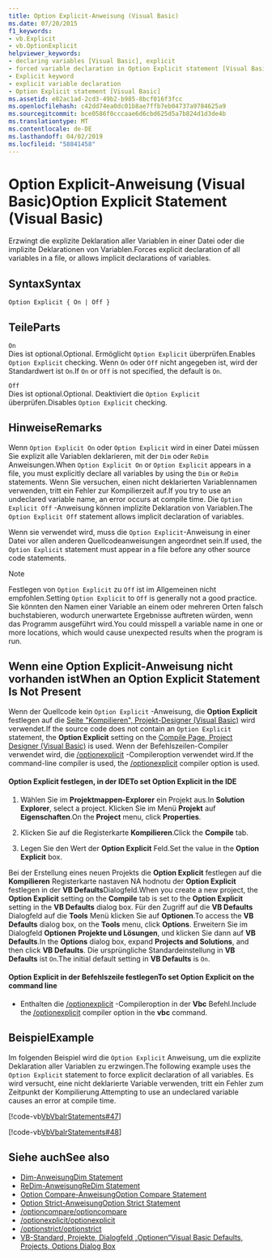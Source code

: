```yaml
---
title: Option Explicit-Anweisung (Visual Basic)
ms.date: 07/20/2015
f1_keywords:
- vb.Explicit
- vb.OptionExplicit
helpviewer_keywords:
- declaring variables [Visual Basic], explicit
- forced variable declaration in Option Explicit statement [Visual Basic]
- Explicit keyword
- explicit variable declaration
- Option Explicit statement [Visual Basic]
ms.assetid: e82ac1ad-2cd3-49b2-b985-8bcf016f3fcc
ms.openlocfilehash: c42dd74ea0dc01b8ae7ffb7eb04737a9784625a9
ms.sourcegitcommit: bce0586f0cccaae6d6cbd625d5a7b824d1d3de4b
ms.translationtype: MT
ms.contentlocale: de-DE
ms.lasthandoff: 04/02/2019
ms.locfileid: "58841458"
---
```

# <a name="option-explicit-statement-visual-basic"></a><span data-ttu-id="1baf0-102">Option Explicit-Anweisung (Visual Basic)</span><span class="sxs-lookup"><span data-stu-id="1baf0-102">Option Explicit Statement (Visual Basic)</span></span>
<span data-ttu-id="1baf0-103">Erzwingt die explizite Deklaration aller Variablen in einer Datei oder die implizite Deklarationen von Variablen.</span><span class="sxs-lookup"><span data-stu-id="1baf0-103">Forces explicit declaration of all variables in a file, or allows implicit declarations of variables.</span></span>  
  
## <a name="syntax"></a><span data-ttu-id="1baf0-104">Syntax</span><span class="sxs-lookup"><span data-stu-id="1baf0-104">Syntax</span></span>  
  
```  
Option Explicit { On | Off }  
```  
  
## <a name="parts"></a><span data-ttu-id="1baf0-105">Teile</span><span class="sxs-lookup"><span data-stu-id="1baf0-105">Parts</span></span>  
 `On`  
 <span data-ttu-id="1baf0-106">Dies ist optional.</span><span class="sxs-lookup"><span data-stu-id="1baf0-106">Optional.</span></span> <span data-ttu-id="1baf0-107">Ermöglicht `Option Explicit` überprüfen.</span><span class="sxs-lookup"><span data-stu-id="1baf0-107">Enables `Option Explicit` checking.</span></span> <span data-ttu-id="1baf0-108">Wenn `On` oder `Off` nicht angegeben ist, wird der Standardwert ist `On`.</span><span class="sxs-lookup"><span data-stu-id="1baf0-108">If `On` or `Off` is not specified, the default is `On`.</span></span>  
  
 `Off`  
 <span data-ttu-id="1baf0-109">Dies ist optional.</span><span class="sxs-lookup"><span data-stu-id="1baf0-109">Optional.</span></span> <span data-ttu-id="1baf0-110">Deaktiviert die `Option Explicit` überprüfen.</span><span class="sxs-lookup"><span data-stu-id="1baf0-110">Disables `Option Explicit` checking.</span></span>  
  
## <a name="remarks"></a><span data-ttu-id="1baf0-111">Hinweise</span><span class="sxs-lookup"><span data-stu-id="1baf0-111">Remarks</span></span>  
 <span data-ttu-id="1baf0-112">Wenn `Option Explicit On` oder `Option Explicit` wird in einer Datei müssen Sie explizit alle Variablen deklarieren, mit der `Dim` oder `ReDim` Anweisungen.</span><span class="sxs-lookup"><span data-stu-id="1baf0-112">When `Option Explicit On` or `Option Explicit` appears in a file, you must explicitly declare all variables by using the `Dim` or `ReDim` statements.</span></span> <span data-ttu-id="1baf0-113">Wenn Sie versuchen, einen nicht deklarierten Variablennamen verwenden, tritt ein Fehler zur Kompilierzeit auf.</span><span class="sxs-lookup"><span data-stu-id="1baf0-113">If you try to use an undeclared variable name, an error occurs at compile time.</span></span> <span data-ttu-id="1baf0-114">Die `Option Explicit Off` -Anweisung können implizite Deklaration von Variablen.</span><span class="sxs-lookup"><span data-stu-id="1baf0-114">The `Option Explicit Off` statement allows implicit declaration of variables.</span></span>  
  
 <span data-ttu-id="1baf0-115">Wenn sie verwendet wird, muss die `Option Explicit`-Anweisung in einer Datei vor allen anderen Quellcodeanweisungen angeordnet sein.</span><span class="sxs-lookup"><span data-stu-id="1baf0-115">If used, the `Option Explicit` statement must appear in a file before any other source code statements.</span></span>  
  
> [!NOTE]
>  <span data-ttu-id="1baf0-116">Festlegen von `Option Explicit` zu `Off` ist im Allgemeinen nicht empfohlen.</span><span class="sxs-lookup"><span data-stu-id="1baf0-116">Setting `Option Explicit` to `Off` is generally not a good practice.</span></span> <span data-ttu-id="1baf0-117">Sie könnten den Namen einer Variable an einem oder mehreren Orten falsch buchstabieren, wodurch unerwartete Ergebnisse auftreten würden, wenn das Programm ausgeführt wird.</span><span class="sxs-lookup"><span data-stu-id="1baf0-117">You could misspell a variable name in one or more locations, which would cause unexpected results when the program is run.</span></span>  
  
## <a name="when-an-option-explicit-statement-is-not-present"></a><span data-ttu-id="1baf0-118">Wenn eine Option Explicit-Anweisung nicht vorhanden ist</span><span class="sxs-lookup"><span data-stu-id="1baf0-118">When an Option Explicit Statement Is Not Present</span></span>  
 <span data-ttu-id="1baf0-119">Wenn der Quellcode kein `Option Explicit` -Anweisung, die **Option Explicit** festlegen auf die [Seite "Kompilieren", Projekt-Designer (Visual Basic)](/visualstudio/ide/reference/compile-page-project-designer-visual-basic) wird verwendet.</span><span class="sxs-lookup"><span data-stu-id="1baf0-119">If the source code does not contain an `Option Explicit` statement, the **Option Explicit** setting on the [Compile Page, Project Designer (Visual Basic)](/visualstudio/ide/reference/compile-page-project-designer-visual-basic) is used.</span></span> <span data-ttu-id="1baf0-120">Wenn der Befehlszeilen-Compiler verwendet wird, die [/optionexplicit](../../../visual-basic/reference/command-line-compiler/optionexplicit.md) -Compileroption verwendet wird.</span><span class="sxs-lookup"><span data-stu-id="1baf0-120">If the command-line compiler is used, the [/optionexplicit](../../../visual-basic/reference/command-line-compiler/optionexplicit.md) compiler option is used.</span></span>  
  
#### <a name="to-set-option-explicit-in-the-ide"></a><span data-ttu-id="1baf0-121">Option Explicit festlegen, in der IDE</span><span class="sxs-lookup"><span data-stu-id="1baf0-121">To set Option Explicit in the IDE</span></span>  
  
1.  <span data-ttu-id="1baf0-122">Wählen Sie im **Projektmappen-Explorer** ein Projekt aus.</span><span class="sxs-lookup"><span data-stu-id="1baf0-122">In **Solution Explorer**, select a project.</span></span> <span data-ttu-id="1baf0-123">Klicken Sie im Menü **Projekt** auf **Eigenschaften**.</span><span class="sxs-lookup"><span data-stu-id="1baf0-123">On the **Project** menu, click **Properties**.</span></span>  
  
2.  <span data-ttu-id="1baf0-124">Klicken Sie auf die Registerkarte **Kompilieren**.</span><span class="sxs-lookup"><span data-stu-id="1baf0-124">Click the **Compile** tab.</span></span>  
  
3.  <span data-ttu-id="1baf0-125">Legen Sie den Wert der **Option Explicit** Feld.</span><span class="sxs-lookup"><span data-stu-id="1baf0-125">Set the value in the **Option Explicit** box.</span></span>  
  
 <span data-ttu-id="1baf0-126">Bei der Erstellung eines neuen Projekts die **Option Explicit** festlegen auf die **Kompilieren** Registerkarte nastaven NA hodnotu der **Option Explicit** festlegen in der **VB Defaults**Dialogfeld.</span><span class="sxs-lookup"><span data-stu-id="1baf0-126">When you create a new project, the **Option Explicit** setting on the **Compile** tab is set to the **Option Explicit** setting in the **VB Defaults** dialog box.</span></span> <span data-ttu-id="1baf0-127">Für den Zugriff auf die **VB Defaults** Dialogfeld auf die **Tools** Menü klicken Sie auf **Optionen**.</span><span class="sxs-lookup"><span data-stu-id="1baf0-127">To access the **VB Defaults** dialog box, on the **Tools** menu, click **Options**.</span></span> <span data-ttu-id="1baf0-128">Erweitern Sie im Dialogfeld **Optionen** **Projekte und Lösungen**, und klicken Sie dann auf **VB Defaults**.</span><span class="sxs-lookup"><span data-stu-id="1baf0-128">In the **Options** dialog box, expand **Projects and Solutions**, and then click **VB Defaults**.</span></span> <span data-ttu-id="1baf0-129">Die ursprüngliche Standardeinstellung in **VB Defaults** ist `On`.</span><span class="sxs-lookup"><span data-stu-id="1baf0-129">The initial default setting in **VB Defaults** is `On`.</span></span>  
  
#### <a name="to-set-option-explicit-on-the-command-line"></a><span data-ttu-id="1baf0-130">Option Explicit in der Befehlszeile festlegen</span><span class="sxs-lookup"><span data-stu-id="1baf0-130">To set Option Explicit on the command line</span></span>  
  
-   <span data-ttu-id="1baf0-131">Enthalten die [/optionexplicit](../../../visual-basic/reference/command-line-compiler/optionexplicit.md) -Compileroption in der **Vbc** Befehl.</span><span class="sxs-lookup"><span data-stu-id="1baf0-131">Include the [/optionexplicit](../../../visual-basic/reference/command-line-compiler/optionexplicit.md) compiler option in the **vbc** command.</span></span>  
  
## <a name="example"></a><span data-ttu-id="1baf0-132">Beispiel</span><span class="sxs-lookup"><span data-stu-id="1baf0-132">Example</span></span>  
 <span data-ttu-id="1baf0-133">Im folgenden Beispiel wird die `Option Explicit` Anweisung, um die explizite Deklaration aller Variablen zu erzwingen.</span><span class="sxs-lookup"><span data-stu-id="1baf0-133">The following example uses the `Option Explicit` statement to force explicit declaration of all variables.</span></span> <span data-ttu-id="1baf0-134">Es wird versucht, eine nicht deklarierte Variable verwenden, tritt ein Fehler zum Zeitpunkt der Kompilierung.</span><span class="sxs-lookup"><span data-stu-id="1baf0-134">Attempting to use an undeclared variable causes an error at compile time.</span></span>  
  
 [!code-vb[VbVbalrStatements#47](~/samples/snippets/visualbasic/VS_Snippets_VBCSharp/VbVbalrStatements/VB/Class1.vb#47)]  
  
 [!code-vb[VbVbalrStatements#48](~/samples/snippets/visualbasic/VS_Snippets_VBCSharp/VbVbalrStatements/VB/Class2.vb#48)]  
  
## <a name="see-also"></a><span data-ttu-id="1baf0-135">Siehe auch</span><span class="sxs-lookup"><span data-stu-id="1baf0-135">See also</span></span>

- [<span data-ttu-id="1baf0-136">Dim-Anweisung</span><span class="sxs-lookup"><span data-stu-id="1baf0-136">Dim Statement</span></span>](../../../visual-basic/language-reference/statements/dim-statement.md)
- [<span data-ttu-id="1baf0-137">ReDim-Anweisung</span><span class="sxs-lookup"><span data-stu-id="1baf0-137">ReDim Statement</span></span>](../../../visual-basic/language-reference/statements/redim-statement.md)
- [<span data-ttu-id="1baf0-138">Option Compare-Anweisung</span><span class="sxs-lookup"><span data-stu-id="1baf0-138">Option Compare Statement</span></span>](../../../visual-basic/language-reference/statements/option-compare-statement.md)
- [<span data-ttu-id="1baf0-139">Option Strict-Anweisung</span><span class="sxs-lookup"><span data-stu-id="1baf0-139">Option Strict Statement</span></span>](../../../visual-basic/language-reference/statements/option-strict-statement.md)
- [<span data-ttu-id="1baf0-140">/optioncompare</span><span class="sxs-lookup"><span data-stu-id="1baf0-140">/optioncompare</span></span>](../../../visual-basic/reference/command-line-compiler/optioncompare.md)
- [<span data-ttu-id="1baf0-141">/optionexplicit</span><span class="sxs-lookup"><span data-stu-id="1baf0-141">/optionexplicit</span></span>](../../../visual-basic/reference/command-line-compiler/optionexplicit.md)
- [<span data-ttu-id="1baf0-142">/optionstrict</span><span class="sxs-lookup"><span data-stu-id="1baf0-142">/optionstrict</span></span>](../../../visual-basic/reference/command-line-compiler/optionstrict.md)
- [<span data-ttu-id="1baf0-143">VB-Standard, Projekte, Dialogfeld „Optionen“</span><span class="sxs-lookup"><span data-stu-id="1baf0-143">Visual Basic Defaults, Projects, Options Dialog Box</span></span>](/visualstudio/ide/reference/visual-basic-defaults-projects-options-dialog-box)
